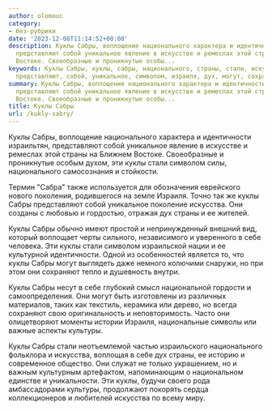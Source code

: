 ```yaml
---
author: olomouc
category:
- без-рубрики
date: '2023-12-08T11:14:52+00:00'
description: Куклы Сабры, воплощение национального характера и идентичности израильтян,
  представляют собой уникальное явление в искусстве и ремеслах этой страны на Ближнем
  Востоке. Своеобразные и проникнутые особы...
keywords: Куклы Сабры, куклы, сабры, национального, страны, стали, искусства, идентичности,
  представляют, собой, уникальное, символом, израиля, дух, могут, сохраняют
summary: Куклы Сабры, воплощение национального характера и идентичности израильтян,
  представляют собой уникальное явление в искусстве и ремеслах этой страны на Ближнем
  Востоке. Своеобразные и проникнутые особы...
title: Куклы Сабры
url: /kukly-sabry/
---
```


Куклы Сабры, воплощение национального характера и идентичности израильтян, представляют собой уникальное явление в искусстве и ремеслах этой страны на Ближнем Востоке. Своеобразные и проникнутые особым духом, эти куклы стали символом силы, национального самосознания и стойкости.

Термин "Сабра" также используется для обозначения еврейского нового поколения, родившегося на земле Израиля. Точно так же куклы Сабры представляют собой уникальное поколение искусства. Они созданы с любовью и гордостью, отражая дух страны и ее жителей.

Куклы Сабры обычно имеют простой и непринужденный внешний вид, который воплощает черты сильного, независимого и уверенного в себе человека. Эти куклы стали символом израильской нации и ее культурной идентичности. Одной из особенностей является то, что куклы Сабры могут выглядеть даже немного колючими снаружи, но при этом они сохраняют тепло и душевность внутри.

Куклы Сабры несут в себе глубокий смысл национальной гордости и самоопределения. Они могут быть изготовлены из различных материалов, таких как текстиль, керамика или дерево, но всегда сохраняют свою оригинальность и неповторимость. Часто они олицетворяют моменты истории Израиля, национальные символы или важные аспекты культуры.

Куклы Сабры стали неотъемлемой частью израильского национального фольклора и искусства, воплощая в себе дух страны, ее историю и современное общество. Они служат не только украшением, но и важным культурным артефактом, напоминающим о национальном единстве и уникальности. Эти куклы, будучи своего рода амбассадорами культуры, продолжают покорять сердца коллекционеров и любителей искусства по всему миру.